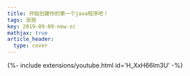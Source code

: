 ```yaml
---
title: 开始创建你的第一个java程序吧！
tags: 张驰
key: 2019-09-09-new-zc
mathjax: true
article_header:
  type: cover
---
```

<div>{%- include extensions/youtube.html id='H_XxH66lm3U' -%}</div>
<!--more-->

